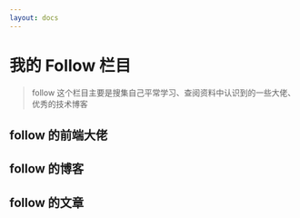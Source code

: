 ```yaml
---
layout: docs
---
```


<script setup>
import FollowCard from './follow-card.vue';
</script>

# 我的 Follow 栏目

> follow 这个栏目主要是搜集自己平常学习、查阅资料中认识到的一些大佬、优秀的技术博客


## follow 的前端大佬

<FollowCard />


## follow 的博客


## follow 的文章